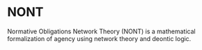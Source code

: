 # NONT
Normative Obligations Network Theory (NONT) is a mathematical formalization of agency using network theory and deontic logic.
